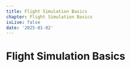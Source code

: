 ```yaml
---
title: Flight Simulation Basics
chapter: Flight Simulation Basics
isLive: false
date: '2025-01-02'
---
```


# Flight Simulation Basics
